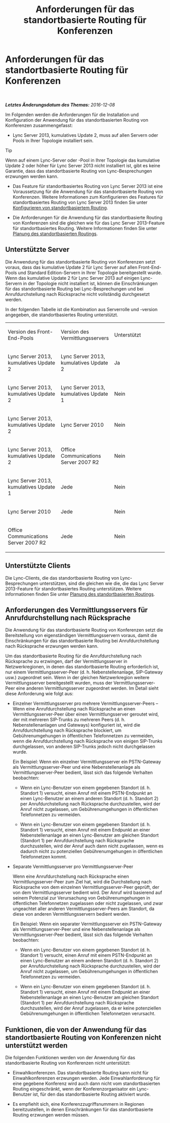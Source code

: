 ﻿---
title: Anforderungen für das standortbasierte Routing für Konferenzen
TOCTitle: Anforderungen für das standortbasierte Routing für Konferenzen
ms:assetid: 766d9286-2c34-4faf-bb3e-f0ca478a70cf
ms:mtpsurl: https://technet.microsoft.com/de-de/library/Dn362806(v=OCS.15)
ms:contentKeyID: 56269293
ms.date: 12/10/2016
mtps_version: v=OCS.15
ms.translationtype: HT
---

# Anforderungen für das standortbasierte Routing für Konferenzen

 

_**Letztes Änderungsdatum des Themas:** 2016-12-08_

Im Folgenden werden die Anforderungen für die Installation und Konfiguration der Anwendung für das standortbasierten Routing von Konferenzen zusammengefasst:

  - Lync Server 2013, kumulatives Update 2, muss auf allen Servern oder Pools in Ihrer Topologie installiert sein.


> [!TIP]
> Wenn auf einem Lync-Server oder -Pool in Ihrer Topologie das kumulative Update 2 oder höher für Lync Server 2013 nicht installiert ist, gibt es keine Garantie, dass das standortbasierte Routing von Lync-Besprechungen erzwungen werden kann.



  - Das Feature für standortbasiertes Routing von Lync Server 2013 ist eine Voraussetzung für die Anwendung für das standortbasierte Routing von Konferenzen. Weitere Informationen zum Konfigurieren des Features für standortbasiertes Routing von Lync Server 2013 finden Sie unter [Konfigurieren von standortbasiertem Routing](lync-server-2013-configuring-location-based-routing.md).

  - Die Anforderungen für die Anwendung für das standortbasierte Routing von Konferenzen sind die gleichen wie für das Lync Server 2013-Feature für standortbasiertes Routing. Weitere Informationen finden Sie unter [Planung des standortbasierten Routings](lync-server-2013-planning-for-location-based-routing.md).

## Unterstützte Server

Die Anwendung für das standortbasierte Routing von Konferenzen setzt voraus, dass das kumulative Update 2 für Lync Server auf allen Front-End-Pools und Standard Edition-Servern in Ihrer Topologie bereitgestellt wurde. Wenn das kumulative Update 2 für Lync Server 2013 auf einigen Lync-Servern in der Topologie nicht installiert ist, können die Einschränkungen für das standortbasierte Routing bei Lync-Besprechungen und bei Anrufdurchstellung nach Rücksprache nicht vollständig durchgesetzt werden.

In der folgenden Tabelle ist die Kombination aus Serverrolle und -version angegeben, die standortbasiertes Routing unterstützt.


<table>
<colgroup>
<col style="width: 33%" />
<col style="width: 33%" />
<col style="width: 33%" />
</colgroup>
<tbody>
<tr class="odd">
<td><p>Version des Front-End-Pools</p></td>
<td><p>Version des Vermittlungsservers</p></td>
<td><p>Unterstützt</p></td>
</tr>
<tr class="even">
<td><p>Lync Server 2013, kumulatives Update 2</p></td>
<td><p>Lync Server 2013, kumulatives Update 2</p></td>
<td><p>Ja</p></td>
</tr>
<tr class="odd">
<td><p>Lync Server 2013, kumulatives Update 2</p></td>
<td><p>Lync Server 2013, kumulatives Update 1</p></td>
<td><p>Nein</p></td>
</tr>
<tr class="even">
<td><p>Lync Server 2013, kumulatives Update 2</p></td>
<td><p>Lync Server 2010</p></td>
<td><p>Nein</p></td>
</tr>
<tr class="odd">
<td><p>Lync Server 2013, kumulatives Update 2</p></td>
<td><p>Office Communications Server 2007 R2</p></td>
<td><p>Nein</p></td>
</tr>
<tr class="even">
<td><p>Lync Server 2013, kumulatives Update 1</p></td>
<td><p>Jede</p></td>
<td><p>Nein</p></td>
</tr>
<tr class="odd">
<td><p>Lync Server 2010</p></td>
<td><p>Jede</p></td>
<td><p>Nein</p></td>
</tr>
<tr class="even">
<td><p>Office Communications Server 2007 R2</p></td>
<td><p>Jede</p></td>
<td><p>Nein</p></td>
</tr>
</tbody>
</table>


## Unterstützte Clients

Die Lync-Clients, die das standortbasierte Routing von Lync-Besprechungen unterstützen, sind die gleichen wie die, die das Lync Server 2013-Feature für standortbasiertes Routing unterstützen. Weitere Informationen finden Sie unter [Planung des standortbasierten Routings](lync-server-2013-client-and-server-support-for-location-based-routing.md).

## Anforderungen des Vermittlungsservers für Anrufdurchstellung nach Rücksprache

Die Anwendung für das standortbasierte Routing von Konferenzen setzt die Bereitstellung von eigenständigen Vermittlungsservern voraus, damit die Einschränkungen für das standortbasierte Routing bei Anrufdurchstellung nach Rücksprache erzwungen werden kann.

Um das standortbasierte Routing für die Anrufdurchstellung nach Rücksprache zu erzwingen, darf der Vermittlungsserver in Netzwerkregionen, in denen das standortbasierte Routing erforderlich ist, nur einem Vermittlungsserver-Peer (d. h. Nebenstellenanlage, SIP-Gateway usw.) zugeordnet sein. Wenn in der gleichen Netzwerkregion weitere Vermittlungsserver bereitgestellt wurden, muss der Vermittlungsserver-Peer eine anderen Vermittlungsserver zugeordnet werden. Im Detail sieht diese Anforderung wie folgt aus:

  - Einzelner Vermittlungsserver pro mehrere Vermittlungsserver-Peers – Wenn eine Anrufdurchstellung nach Rücksprache an einen Vermittlungsserver-Peer über einen Vermittlungsserver geroutet wird, der mit mehreren SIP-Trunks zu mehreren Peers (d. h. Nebenstellenanlagen und Gateways) konfiguriert ist, wird die Anrufdurchstellung nach Rücksprache blockiert, um Gebührenumgehungen in öffentlichen Telefonnetzen zu vermeiden, wenn die Anrufdurchstellung nach Rücksprache von einigen SIP-Trunks durchgelassen, von anderen SIP-Trunks jedoch nicht durchgelassen wurde.
    
    Ein Beispiel: Wenn ein einzelner Vermittlungsserver ein PSTN-Gateway als Vermittlungsserver-Peer und eine Nebenstellenanlage als Vermittlungsserver-Peer bedient, lässt sich das folgende Verhalten beobachten:
    
      - Wenn ein Lync-Benutzer von einem gegebenen Standort (d. h. Standort 1) versucht, einen Anruf mit einem PSTN-Endpunkt an einen Lync-Benutzer an einem anderen Standort (d. h. Standort 2) per Anrufdurchstellung nach Rücksprache durchzustellen, wird der Anruf nicht zugelassen, um Gebührenumgehungen in öffentlichen Telefonnetzen zu vermeiden.
    
      - Wenn ein Lync-Benutzer von einem gegebenen Standort (d. h. Standort 1) versucht, einen Anruf mit einem Endpunkt an einer Nebenstellenanlage an einen Lync-Benutzer am gleichen Standort (Standort 1) per Anrufdurchstellung nach Rücksprache durchzustellen, wird der Anruf auch dann nicht zugelassen, wenn es dadurch nicht zu potenziellen Gebührenumgehungen in öffentlichen Telefonnetzen kommt.

  - Separate Vermittlungsserver pro Vermittlungsserver-Peer
    
    Wenn eine Anrufdurchstellung nach Rücksprache einen Vermittlungsserver-Peer zum Ziel hat, wird die Durchstellung nach Rücksprache von dem einzelnen Vermittlungsserver-Peer geprüft, der von dem Vermittlungsserver bedient wird. Der Anruf wird basierend auf seinem Potenzial zur Verursachung von Gebührenumgehungen in öffentlichen Telefonnetzen zugelassen oder nicht zugelassen, und zwar ungeachtet aller anderen Vermittlungsserver-Peers am Standort, da diese von anderen Vermittlungsservern bedient werden.
    
    Ein Beispiel: Wenn ein separater Vermittlungsserver ein PSTN-Gateway als Vermittlungsserver-Peer und eine Nebenstellenanlage als Vermittlungsserver-Peer bedient, lässt sich das folgende Verhalten beobachten:
    
      - Wenn ein Lync-Benutzer von einem gegebenen Standort (d. h. Standort 1) versucht, einen Anruf mit einem PSTN-Endpunkt an einen Lync-Benutzer an einem anderen Standort (d. h. Standort 2) per Anrufdurchstellung nach Rücksprache durchzustellen, wird der Anruf nicht zugelassen, um Gebührenumgehungen in öffentlichen Telefonnetzen zu vermeiden.
    
      - Wenn ein Lync-Benutzer von einem gegebenen Standort (d. h. Standort 1) versucht, einen Anruf mit einem Endpunkt an einer Nebenstellenanlage an einen Lync-Benutzer am gleichen Standort (Standort 1) per Anrufdurchstellung nach Rücksprache durchzustellen, wird der Anruf zugelassen, da er keine potenziellen Gebührenumgehungen in öffentlichen Telefonnetzen verursacht.

## Funktionen, die von der Anwendung für das standortbasierte Routing von Konferenzen nicht unterstützt werden

Die folgenden Funktionen werden von der Anwendung für das standortbasierte Routing von Konferenzen nicht unterstützt:

  - Einwahlkonferenzen. Das standortbasierte Routing kann nicht für Einwahlkonferenzen erzwungen werden. Jede Einwahlanforderung für eine gegebene Konferenz wird auch dann nicht vom standortbasierten Routing eingeschränkt, wenn der Konferenzorganisator ein Lync-Benutzer ist, für den das standortbasierte Routing aktiviert wurde.

  - Es empfiehlt sich, eine Konferenzzugriffsnummern in Regionen bereitzustellen, in denen Einschränkungen für das standortbasierte Routing erzwungen werden müssen.

